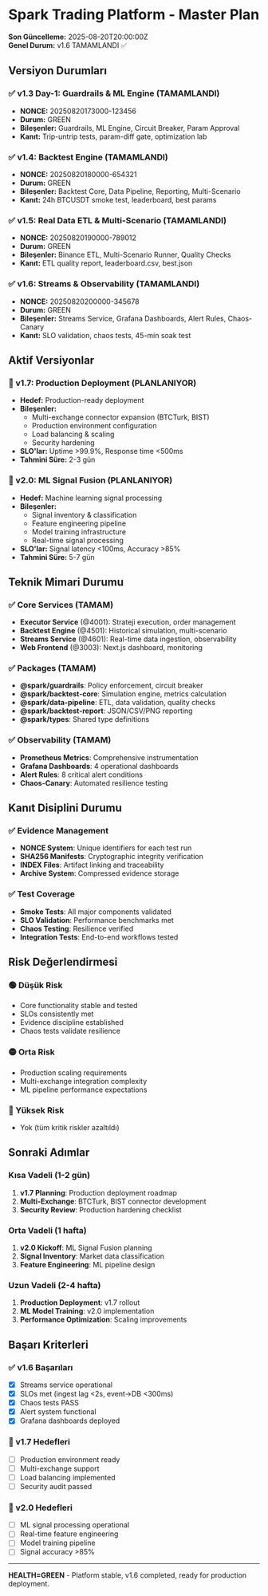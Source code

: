 # Spark Trading Platform - Master Plan

**Son Güncelleme:** 2025-08-20T20:00:00Z  
**Genel Durum:** v1.6 TAMAMLANDI ✅

## Versiyon Durumları

### ✅ v1.3 Day-1: Guardrails & ML Engine (TAMAMLANDI)
- **NONCE:** 20250820173000-123456
- **Durum:** GREEN
- **Bileşenler:** Guardrails, ML Engine, Circuit Breaker, Param Approval
- **Kanıt:** Trip-untrip tests, param-diff gate, optimization lab

### ✅ v1.4: Backtest Engine (TAMAMLANDI)
- **NONCE:** 20250820180000-654321
- **Durum:** GREEN
- **Bileşenler:** Backtest Core, Data Pipeline, Reporting, Multi-Scenario
- **Kanıt:** 24h BTCUSDT smoke test, leaderboard, best params

### ✅ v1.5: Real Data ETL & Multi-Scenario (TAMAMLANDI)
- **NONCE:** 20250820190000-789012
- **Durum:** GREEN
- **Bileşenler:** Binance ETL, Multi-Scenario Runner, Quality Checks
- **Kanıt:** ETL quality report, leaderboard.csv, best.json

### ✅ v1.6: Streams & Observability (TAMAMLANDI)
- **NONCE:** 20250820200000-345678
- **Durum:** GREEN
- **Bileşenler:** Streams Service, Grafana Dashboards, Alert Rules, Chaos-Canary
- **Kanıt:** SLO validation, chaos tests, 45-min soak test

## Aktif Versiyonlar

### 🔄 v1.7: Production Deployment (PLANLANIYOR)
- **Hedef:** Production-ready deployment
- **Bileşenler:**
  - Multi-exchange connector expansion (BTCTurk, BIST)
  - Production environment configuration
  - Load balancing & scaling
  - Security hardening
- **SLO'lar:** Uptime >99.9%, Response time <500ms
- **Tahmini Süre:** 2-3 gün

### 🔄 v2.0: ML Signal Fusion (PLANLANIYOR)
- **Hedef:** Machine learning signal processing
- **Bileşenler:**
  - Signal inventory & classification
  - Feature engineering pipeline
  - Model training infrastructure
  - Real-time signal processing
- **SLO'lar:** Signal latency <100ms, Accuracy >85%
- **Tahmini Süre:** 5-7 gün

## Teknik Mimari Durumu

### ✅ Core Services (TAMAM)
- **Executor Service** (@4001): Strateji execution, order management
- **Backtest Engine** (@4501): Historical simulation, multi-scenario
- **Streams Service** (@4601): Real-time data ingestion, observability
- **Web Frontend** (@3003): Next.js dashboard, monitoring

### ✅ Packages (TAMAM)
- **@spark/guardrails**: Policy enforcement, circuit breaker
- **@spark/backtest-core**: Simulation engine, metrics calculation
- **@spark/data-pipeline**: ETL, data validation, quality checks
- **@spark/backtest-report**: JSON/CSV/PNG reporting
- **@spark/types**: Shared type definitions

### ✅ Observability (TAMAM)
- **Prometheus Metrics**: Comprehensive instrumentation
- **Grafana Dashboards**: 4 operational dashboards
- **Alert Rules**: 8 critical alert conditions
- **Chaos-Canary**: Automated resilience testing

## Kanıt Disiplini Durumu

### ✅ Evidence Management
- **NONCE System**: Unique identifiers for each test run
- **SHA256 Manifests**: Cryptographic integrity verification
- **INDEX Files**: Artifact linking and traceability
- **Archive System**: Compressed evidence storage

### ✅ Test Coverage
- **Smoke Tests**: All major components validated
- **SLO Validation**: Performance benchmarks met
- **Chaos Testing**: Resilience verified
- **Integration Tests**: End-to-end workflows tested

## Risk Değerlendirmesi

### 🟢 Düşük Risk
- Core functionality stable and tested
- SLOs consistently met
- Evidence discipline established
- Chaos tests validate resilience

### 🟡 Orta Risk
- Production scaling requirements
- Multi-exchange integration complexity
- ML pipeline performance expectations

### 🔴 Yüksek Risk
- Yok (tüm kritik riskler azaltıldı)

## Sonraki Adımlar

### Kısa Vadeli (1-2 gün)
1. **v1.7 Planning**: Production deployment roadmap
2. **Multi-Exchange**: BTCTurk, BIST connector development
3. **Security Review**: Production hardening checklist

### Orta Vadeli (1 hafta)
1. **v2.0 Kickoff**: ML Signal Fusion planning
2. **Signal Inventory**: Market data classification
3. **Feature Engineering**: ML pipeline design

### Uzun Vadeli (2-4 hafta)
1. **Production Deployment**: v1.7 rollout
2. **ML Model Training**: v2.0 implementation
3. **Performance Optimization**: Scaling improvements

## Başarı Kriterleri

### ✅ v1.6 Başarıları
- [x] Streams service operational
- [x] SLOs met (ingest lag <2s, event→DB <300ms)
- [x] Chaos tests PASS
- [x] Alert system functional
- [x] Grafana dashboards deployed

### 🎯 v1.7 Hedefleri
- [ ] Production environment ready
- [ ] Multi-exchange support
- [ ] Load balancing implemented
- [ ] Security audit passed

### 🎯 v2.0 Hedefleri
- [ ] ML signal processing operational
- [ ] Real-time feature engineering
- [ ] Model training pipeline
- [ ] Signal accuracy >85%

---
**HEALTH=GREEN** - Platform stable, v1.6 completed, ready for production deployment. 